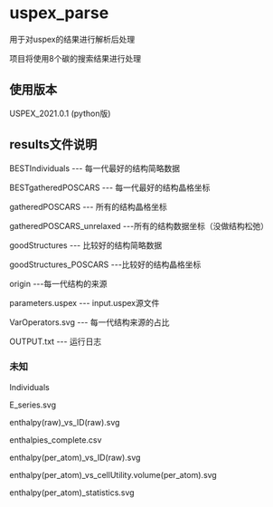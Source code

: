 # uspex_parse

用于对uspex的结果进行解析后处理

项目将使用8个碳的搜索结果进行处理

## 使用版本
USPEX_2021.0.1 (python版)

## results文件说明
BESTIndividuals --- 每一代最好的结构简略数据

BESTgatheredPOSCARS --- 每一代最好的结构晶格坐标

gatheredPOSCARS --- 所有的结构晶格坐标

gatheredPOSCARS_unrelaxed ---所有的结构数据坐标（没做结构松弛）

goodStructures --- 比较好的结构简略数据

goodStructures_POSCARS ---比较好的结构晶格坐标

origin ---每一代结构的来源

parameters.uspex --- input.uspex源文件

VarOperators.svg --- 每一代结构来源的占比

OUTPUT.txt --- 运行日志

### 未知

Individuals

E_series.svg

enthalpy(raw)_vs_ID(raw).svg

enthalpies_complete.csv

enthalpy(per_atom)_vs_ID(raw).svg

enthalpy(per_atom)_vs_cellUtility.volume(per_atom).svg

enthalpy(per_atom)_statistics.svg
